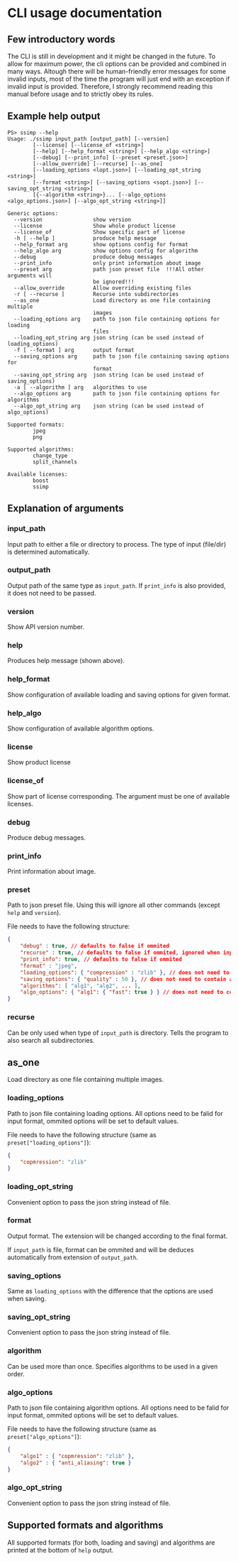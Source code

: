 # CLI usage documentation

## Few introductory words
The CLI is still in development and it might be changed in the future. To allow for maximum power, the cli options can
be provided and combined in many ways. Altough there will be human-friendly error messages for some invalid inputs, most of the time the
program will just end with an exception if invalid input is provided.
Therefore, I strongly recommend reading this manual before usage and to strictly obey its rules.

## Example help output
``` pwsh
PS> ssimp --help
Usage: ./ssimp input_path [output_path] [--version]
        [--license] [--license_of <string>]
        [--help] [--help_format <string>] [--help_algo <string>]
        [--debug] [--print_info] [--preset <preset.json>]
        [--allow_override] [--recurse] [--as_one]
        [--loading_options <lopt.json>] [--loading_opt_string <string>]
        [--format <string>] [--saving_options <sopt.json>] [--saving_opt_string <string>]
        [{--algorithm <string>}... [--algo_options <algo_options.json>] [--algo_opt_string <string>]]

Generic options:
  --version                show version
  --license                Show whole product license
  --license_of             Show specific part of license
  -h [ --help ]            produce help message
  --help_format arg        show options config for format
  --help_algo arg          show options config for algorithm
  --debug                  produce debug messages
  --print_info             only print information about image
  --preset arg             path json preset file  !!!All other arguments will
                           be ignored!!!
  --allow_override         Allow overriding existing files
  -r [ --recurse ]         Recurse into subdirectories
  --as_one                 Load directory as one file containing multiple
                           images
  --loading_options arg    path to json file containing options for loading
                           files
  --loading_opt_string arg json string (can be used instead of loading_options)
  -f [ --format ] arg      output format
  --saving_options arg     path to json file containing saving options for
                           format
  --saving_opt_string arg  json string (can be used instead of saving_options)
  -a [ --algorithm ] arg   algorithms to use
  --algo_options arg       path to json file containing options for algorithms
  --algo_opt_string arg    json string (can be used instead of algo_options)

Supported formats:
        jpeg
        png

Supported algorithms:
        change_type
        split_channels

Available licenses:
        boost
        ssimp
```

## Explanation of arguments
### input_path
Input path to either a file or directory to process. The type of input (file/dir) is determined automatically.

### output_path
Output path of the same type as `input_path`. If `print_info` is also provided, it does not need to be passed.

### version
Show API version number.

### help
Produces help message (shown above).

### help_format
Show configuration of available loading and saving options for given format.

### help_algo
Show configuration of available algorithm options.

### license
Show product license

### license_of
Show part of license corresponding. The argument must be one of available licenses.

### debug
Produce debug messages.

### print_info
Print information about image.

### preset
Path to json preset file. Using this will ignore all other commands (except `help` and `version`).

File needs to have the following structure:
``` json
{
    "debug" : true, // defaults to false if ommited
    "recurse" : true, // defaults to false if ommited, ignored when input_path is file
    "print_info": true, // defaults to false if ommited
    "format" : "jpeg",
    "loading_options": { "compression" : "zlib" }, // does not need to contain all options, but needs to exist
    "saving_options": { "quality" : 50 }, // does not need to contain all options, but needs to exist
    "algorithms": [ "alg1", "alg2", ... ],
    "algo_options": { "alg1": { "fast": true } } // does not need to contain all algorithms, but needs to exist
}
```


### recurse
Can be only used when type of `input_path` is directory. Tells the program to also search all subdirectories.

## as_one
Load directory as one file containing multiple images.

### loading_options
Path to json file containing loading options. All options need to be falid for input format, ommited options will be set to default values.

File needs to have the following structure (same as `preset["loading_options"]`):
``` json
{
    "copmression": "zlib"
}
```
### loading_opt_string
Convenient option to pass the json string instead of file.

### format
Output format. The extension will be changed according to the final format.

If `input_path` is file, format can be ommited and will be deduces automatically from extension of `output_path`.

### saving_options
Same as `loading_options` with the difference that the options are used when saving.

### saving_opt_string
Convenient option to pass the json string instead of file.

### algorithm
Can be used more than once. Specifies algorithms to be used in a given order.

### algo_options
Path to json file containing algorithm options. All options need to be falid for input format, ommited options will be set to default values.

File needs to have the following structure (same as `preset["algo_options"]`):
``` json
{
    "algo1" : { "copmression": "zlib" },
    "algo2" : { "anti_aliasing": true }
}
```

### algo_opt_string
Convenient option to pass the json string instead of file.

## Supported formats and algorithms
All supported formats (for both, loading and saving) and algorithms are printed at the bottom of `help` output.
